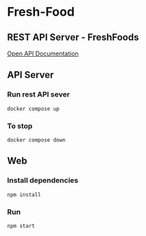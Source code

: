 # Fresh-Food

## REST API Server - FreshFoods

[Open API Documentation](http://localhost:8080/swagger-ui/index.html)

## API Server 
 ### Run rest API sever
    docker compose up
    
 ### To stop 
    docker compose down

## Web
 ### Install dependencies
    npm install
 ### Run 
    npm start
